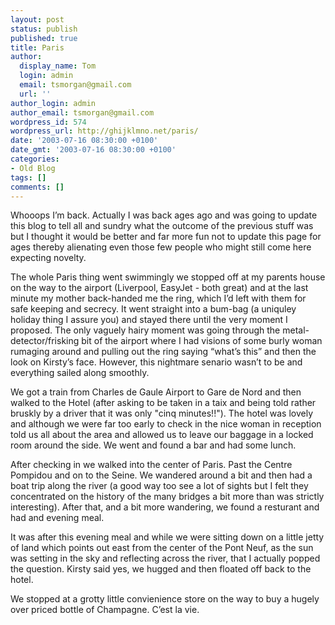 ```yaml
---
layout: post
status: publish
published: true
title: Paris
author:
  display_name: Tom
  login: admin
  email: tsmorgan@gmail.com
  url: ''
author_login: admin
author_email: tsmorgan@gmail.com
wordpress_id: 574
wordpress_url: http://ghijklmno.net/paris/
date: '2003-07-16 08:30:00 +0100'
date_gmt: '2003-07-16 08:30:00 +0100'
categories:
- Old Blog
tags: []
comments: []
---
```

<p>Whooops I&#8217;m back. Actually I was back ages ago and was going to update this blog to tell all and sundry what the outcome of the previous stuff was but I thought it would be better and far more fun not to update this page for ages thereby alienating even those few people who might still come here expecting novelty.</p>

<p>The whole Paris thing went swimmingly we stopped off at my parents house on the way to the airport (Liverpool, EasyJet - both great) and at the last minute my mother back-handed me the ring, which I&#8217;d left with them for safe keeping and secrecy. It went straight into a bum-bag (a uniquley holiday thing I assure you) and stayed there until the very moment I proposed. The only vaguely hairy moment was going through the metal-detector/frisking bit of the airport where I had visions of some burly woman rumaging around and pulling out the ring saying &#8220;what&#8217;s this&#8221; and then the look on Kirsty&#8217;s face. However, this nightmare senario wasn&#8217;t to be and everything sailed along smoothly.</p>

<p>We got a train from Charles de Gaule Airport to Gare de Nord and then walked to the Hotel (after asking to be taken in a taix and being told rather bruskly by a driver that it was only "cinq minutes!!"). The hotel was lovely and although we were far too early to check in the nice woman in reception told us all about the area and allowed us to leave our baggage in a locked room around the side. We went and found a bar and had some lunch.</p>

<p>After checking in we walked into the center of Paris. Past the Centre Pompidou and on to the Seine. We wandered around a bit and then had a boat trip along the river (a good way too see a lot of sights but I felt they concentrated on the history of the many bridges a bit more than was strictly interesting). After that, and a bit more wandering, we found a resturant and had and evening meal.</p>

<p>It was  after this evening meal and while we were sitting down on a little jetty of land which points out east from the center of the Pont Neuf, as the sun was setting in the sky and reflecting across the river, that I actually popped the question. Kirsty said yes, we hugged and then floated off back to the hotel.</p>

<p class="firstpar">We stopped at a grotty little convienience store on the way to buy a hugely over priced bottle of Champagne. C&#8217;est la vie.</p>

